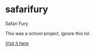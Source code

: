 # safarifury
Safari Fury

This was a school project, ignore this lol.

[Visit it here](https://bilysgotagun.github.io/safarifury/)

